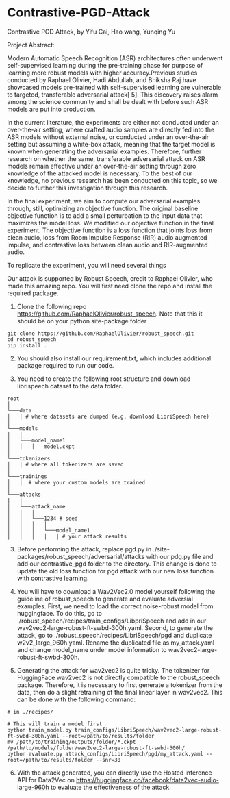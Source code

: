 # Contrastive-PGD-Attack
Contrastive PGD Attack, by Yifu Cai, Hao wang, Yunqing Yu

Project Abstract: 

Modern Automatic Speech Recognition (ASR) architectures often underwent self-supervised learning during the pre-training phase for purpose of learning more robust models with higher accuracy.Previous studies conducted by Raphael Olivier, Hadi Abdullah, and Bhiksha Raj have showcased models pre-trained with self-supervised learning are vulnerable to targeted, transferable adversarial attack[ 5]. This discovery raises alarm among the science community and shall be dealt with before such ASR models are put into production.

In the current literature, the experiments are either not conducted under an over-the-air setting, where crafted audio samples are directly fed into the ASR models without external noise, or conducted under an over-the-air setting but assuming a white-box attack, meaning that the target model is known when generating the adversarial examples. Therefore, further research on whether the same, transferable adversarial attack on ASR models remain effective under an over-the-air setting through zero knowledge of the attacked model is necessary. To the best of our knowledge, no previous research has been conducted on this topic, so we decide to further this investigation through this research.

In the final experiment, we aim to compute our adversarial examples through, still, optimizing an objective function. The original baseline objective function is to add a small perturbation to the input data that maximizes the model loss. We modified our objective function in the final experiment. The objective function is a loss function that joints loss from clean audio, loss from Room Impulse Response (RIR) audio augmented impulse, and contrastive loss between clean audio and RIR-augmented audio.

To replicate the experiment, you will need several things 

Our attack is supported by Robust Speech, credit to Raphael Olivier, who made this amazing repo. You will first need clone the repo and install the required package. 

1. Clone the following repo https://github.com/RaphaelOlivier/robust_speech. Note that this it should be on your python site-package folder
```
git clone https://github.com/RaphaelOlivier/robust_speech.git
cd robust_speech
pip install .
```

2. You should also install our requirement.txt, which includes additional package required to run our code.

3. You need to create the following root structure and download librispeech dataset to the data folder.
```
root
│
└───data
│   │ # where datasets are dumped (e.g. download LibriSpeech here)
│
└───models
│   │
│   └───model_name1
│   │   │   model.ckpt
│   
└───tokenizers   
│   │ # where all tokenizers are saved
│   
└───trainings
│   │  # where your custom models are trained
│  
└───attacks
|   |
│   └───attack_name
│   │   │
│   │   └───1234 # seed
│   │   │   │
│   │   │   └───model_name1
│   │   │   │   │ # your attack results
```

3. Before performing the attack, replace pgd.py in ./site-packages/robust_speech/adversarial/attacks with our pdg.py file and add our contrastive_pgd folder to the directory. This change is done to update the old loss function for pgd attack with our new loss function with contrastive learning.

4. You will have to download a Wav2Vec2.0 model yourself following the guideline of robust_speech to generate and evaluate adversial examples. First, we need to load the correct noise-robust model from huggingface. To do this, go to ./robust_speech/recipes/train_configs/LibpriSpeech and add in our wav2vec2-large-robust-ft-swbd-300h.yaml. Second, to generate the attack, go to ./robust_speech/recipes/LibriSpeech/pgd and duplicate w2v2_large_960h.yaml. Rename the duplicated file as my_attack.yaml and change model_name under model information to wav2vec2-large-robust-ft-swbd-300h.

5. Generating the attack for wav2vec2 is quite tricky. The tokenizer for HuggingFace wav2vec2 is not directly compatible to the robust_speech package. Therefore, it is necessary to first generate a tokenizer from the data, then do a slight retraining of the final linear layer in wav2vec2. This can be done with the following command: 
```
# in ./recipes/

# This will train a model first
python train_model.py train_configs/LibriSpeech/wav2vec2-large-robust-ft-swbd-300h.yaml --root=/path/to/results/folder
mv /path/to/training/outputs/folder/*.ckpt /path/to/models/folder/wav2vec2-large-robust-ft-swbd-300h/
python evaluate.py attack_configs/LibriSpeech/pgd/my_attack.yaml --root=/path/to/results/folder --snr=30
```

6. With the attack generated, you can directly use the Hosted inference API for Data2Vec on https://huggingface.co/facebook/data2vec-audio-large-960h to evaluate the effectiveness of the attack.
